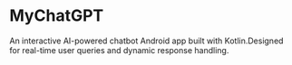 # MyChatGPT
An interactive AI-powered chatbot Android app built with Kotlin.Designed for real-time user queries and dynamic response handling.
